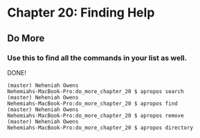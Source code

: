 
# Chapter 20: Finding Help

## Do More

### Use this to find all the commands in your list as well.
DONE!


    (master) Neheniah Owens
    Nehemiahs-MacBook-Pro:do_more_chapter_20 $ apropos search
    (master) Neheniah Owens
    Nehemiahs-MacBook-Pro:do_more_chapter_20 $ apropos find
    (master) Neheniah Owens
    Nehemiahs-MacBook-Pro:do_more_chapter_20 $ apropos remove
    (master) Neheniah Owens
    Nehemiahs-MacBook-Pro:do_more_chapter_20 $ apropos directory